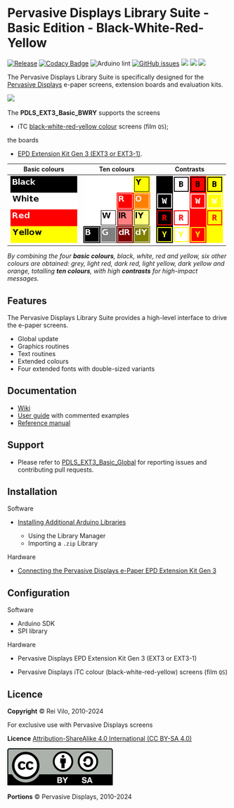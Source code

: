 # Pervasive Displays Library Suite - Basic Edition - Black-White-Red-Yellow

[![Release](https://img.shields.io/github/v/release/rei-vilo/PDLS_EXT3_Basic)](https://github.com/rei-vilo/PDLS_EXT3_Basic_BWRY/releases) [![Codacy Badge](https://app.codacy.com/project/badge/Grade/77ecc9fa99834e299505f5f2a7c83e53)](https://app.codacy.com/gh/rei-vilo/PDLS_EXT3_Basic_BWRY/dashboard?utm_source=github.com&amp;utm_medium=referral&amp;utm_content=rei-vilo/PDLS_EXT3_Basic&amp;utm_campaign=Badge_Grade) ![Arduino lint](https://github.com/rei-vilo/PDLS_EXT3_Basic/actions/workflows/main.yml/badge.svg) [![GitHub issues](https://img.shields.io/github/issues/rei-vilo/PDLS_EXT3_Basic)](https://github.com/rei-vilo/PDLS_EXT3_Basic/issues)
[![](https://img.shields.io/badge/-Wiki-orange)](https://docs.pervasivedisplays.com/) [![](https://img.shields.io/badge/-User_Guide-orange)](https://pdls.pervasivedisplays.com/userguide/index.html) [![](https://img.shields.io/badge/-Reference_manual-orange)](
https://rei-vilo.github.io/PDLS_EXT3_Basic_Documentation/html/index.html)

The Pervasive Displays Library Suite is specifically designed for the [Pervasive Displays](https://www.pervasivedisplays.com) e-paper screens, extension boards and evaluation kits.

![](https://pdls.pervasivedisplays.com/userguide/img/Logo_PDI_text_320.png)

The **PDLS_EXT3_Basic_BWRY** supports the screens

+ iTC [black-white-red-yellow colour](https://www.pervasivedisplays.com/products/?_sft_product_colour=black-white-red-yellow) screens (film `QS`);

the boards

+ [EPD Extension Kit Gen 3 (EXT3 or EXT3-1)](https://www.pervasivedisplays.com/product/epd-extension-kit-gen-3-EXT3/). 

Basic colours | Ten colours | Contrasts 
--- | --- | ---
![](img/BWRY_Colours.png) | ![](img/BWRY_Palette.png) | ![](img/BWRY_Contrasts.png)

*By combining the four **basic colours**, black, white, red and yellow, six other colours are obtained: grey, light red, dark red, light yellow, dark yellow and orange, totalling **ten colours**, with high **contrasts** for high-impact messages.*

## Features

The Pervasive Displays Library Suite provides a high-level interface to drive the e-paper screens.

+ Global update
+ Graphics routines
+ Text routines
+ Extended colours
+ Four extended fonts with double-sized variants

## Documentation

+ [Wiki](https://docs.pervasivedisplays.com/) 
+ [User guide](https://pdls.pervasivedisplays.com/userguide/index.html) with commented examples
+ [Reference manual](https://rei-vilo.github.io/PDLS_EXT3_Basic_Documentation/index.html) 

## Support

+ Please refer to [PDLS_EXT3_Basic_Global](https://github.com/rei-vilo/PDLS_EXT3_Basic_Global/issues) for reporting issues and contributing pull requests.

## Installation

Software

+ [Installing Additional Arduino Libraries](https://www.arduino.cc/en/guide/libraries)

    + Using the Library Manager
    + Importing a `.zip` Library

Hardware

* [Connecting the Pervasive Displays e-Paper EPD Extension Kit Gen 3](https://embeddedcomputing.weebly.com/connecting-the-e-paper-epd-extension-kit-gen-3.html)

## Configuration

Software

* Arduino SDK
* SPI library

Hardware

* Pervasive Displays EPD Extension Kit Gen 3 (EXT3 or EXT3-1)
+ Pervasive Displays iTC colour (black-white-red-yellow) screens (film `QS`) 

## Licence

**Copyright** &copy; Rei Vilo, 2010-2024

For exclusive use with Pervasive Displays screens

**Licence** [Attribution-ShareAlike 4.0 International (CC BY-SA 4.0)](./LICENCE.md)

![](img/by-sa.svg)

**Portions** &copy; Pervasive Displays, 2010-2024
